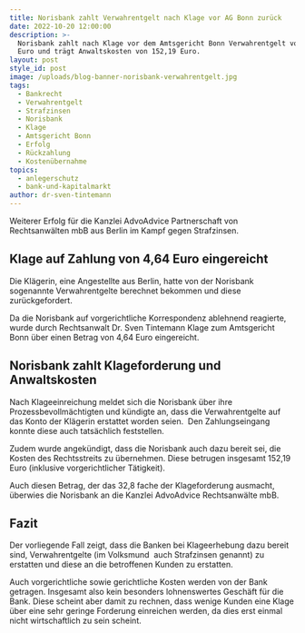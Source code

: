 ```yaml
---
title: Norisbank zahlt Verwahrentgelt nach Klage vor AG Bonn zurück
date: 2022-10-20 12:00:00
description: >-
  Norisbank zahlt nach Klage vor dem Amtsgericht Bonn Verwahrentgelt von 4,64
  Euro und trägt Anwaltskosten von 152,19 Euro. 
layout: post
style_id: post
image: /uploads/blog-banner-norisbank-verwahrentgelt.jpg
tags:
  - Bankrecht
  - Verwahrentgelt
  - Strafzinsen
  - Norisbank
  - Klage
  - Amtsgericht Bonn
  - Erfolg
  - Rückzahlung
  - Kostenübernahme
topics:
  - anlegerschutz
  - bank-und-kapitalmarkt
author: dr-sven-tintemann
---
```

Weiterer Erfolg für die Kanzlei AdvoAdvice Partnerschaft von Rechtsanwälten mbB aus Berlin im Kampf gegen Strafzinsen.&nbsp;

## Klage auf Zahlung von 4,64 Euro eingereicht

Die Klägerin, eine Angestellte aus Berlin, hatte von der Norisbank sogenannte Verwahrentgelte berechnet bekommen und diese zurückgefordert.&nbsp;

Da die Norisbank auf vorgerichtliche Korrespondenz ablehnend reagierte, wurde durch Rechtsanwalt Dr. Sven Tintemann Klage zum Amtsgericht Bonn über einen Betrag von 4,64 Euro eingereicht.&nbsp;

## Norisbank zahlt Klageforderung und Anwaltskosten

Nach Klageeinreichung meldet sich die Norisbank über ihre Prozessbevollmächtigten und kündigte an, dass die Verwahrentgelte auf das Konto der Klägerin erstattet worden seien.&nbsp; Den Zahlungseingang konnte diese auch tatsächlich feststellen.&nbsp;

Zudem wurde angekündigt, dass die Norisbank auch dazu bereit sei, die Kosten des Rechtsstreits zu übernehmen. Diese betrugen insgesamt 152,19 Euro (inklusive vorgerichtlicher Tätigkeit).&nbsp;

Auch diesen Betrag, der das 32,8 fache der Klageforderung ausmacht, überwies die Norisbank an die Kanzlei AdvoAdvice Rechtsanwälte mbB.

## Fazit

Der vorliegende Fall zeigt, dass die Banken bei Klageerhebung dazu bereit sind, Verwahrentgelte (im Volksmund&nbsp; auch Strafzinsen genannt) zu erstatten und diese an die betroffenen Kunden zu erstatten.&nbsp;

Auch vorgerichtliche sowie gerichtliche Kosten werden von der Bank getragen. Insgesamt also kein besonders lohnenswertes Geschäft für die Bank. Diese scheint aber damit zu rechnen, dass wenige Kunden eine Klage über eine sehr geringe Forderung einreichen werden, da dies erst einmal nicht wirtschaftlich zu sein scheint.